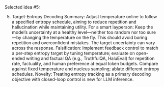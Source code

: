 Selected idea #5:

5) Target-Entropy Decoding
Summary: Adjust temperature online to follow a specified entropy schedule, aiming to reduce repetition and hallucination while maintaining utility.
For a smart layperson: Keep the model’s uncertainty at a healthy level—neither too random nor too sure—by changing the temperature on the fly. This should avoid boring repetition and overconfident mistakes. The target uncertainty can vary across the response.
Falsification: Implement feedback control to match a per-step entropy target by tuning temperature; evaluate on open-ended writing and factual QA (e.g., TruthfulQA, HaluEval) for repetition rate, factuality, and human preference at equal token budgets. Compare against fixed temperature and nucleus sampling; ablate different entropy schedules.
Novelty: Treating entropy tracking as a primary decoding objective with closed-loop control is new for LLM inference.

